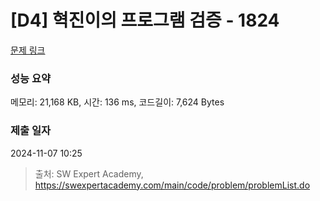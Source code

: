 # [D4] 혁진이의 프로그램 검증 - 1824 

[문제 링크](https://swexpertacademy.com/main/code/problem/problemDetail.do?contestProbId=AV4yLUiKDUoDFAUx) 

### 성능 요약

메모리: 21,168 KB, 시간: 136 ms, 코드길이: 7,624 Bytes

### 제출 일자

2024-11-07 10:25



> 출처: SW Expert Academy, https://swexpertacademy.com/main/code/problem/problemList.do
